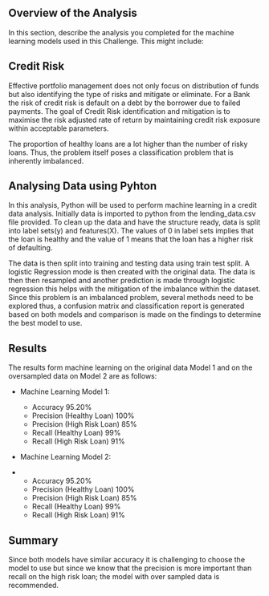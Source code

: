 ## Overview of the Analysis

In this section, describe the analysis you completed for the machine learning models used in this Challenge. This might include:

## Credit Risk

Effective portfolio management does not only focus on distribution of funds but also identifying the type of risks and mitigate or eliminate. For a Bank the risk of credit risk is default on a debt by the borrower due to failed payments. The goal of Credit Risk identification and mitigation is to maximise the risk adjusted rate of return by maintaining credit risk exposure within acceptable parameters.

The proportion of healthy loans are a lot higher than the number of risky loans. Thus, the problem itself poses a classification problem that is inherently imbalanced.




## Analysing Data using Pyhton

In this analysis, Python will be used to perform machine learning in a credit data analysis. Initially data is imported to python from the lending_data.csv file provided. To clean up the data and have the structure ready, data is split into label sets(y) and features(X). The values of 0 in label sets implies that the loan is healthy and the value of 1 means that the loan has a higher risk of defaulting. 

The data is then split into training and testing data using train test split. A logistic Regression mode is then created with the original data. The data is then then resampled and another prediction is made through logistic regression this helps with the mitigation of the imbalance within the dataset. Since this problem is an imbalanced problem, several methods need to be explored thus, a confusion matrix and classification report is generated based on both models and comparison is made on the findings to determine the best model to use.


## Results

The results form machine learning on the original data Model 1 and on the oversampled data on Model 2 are as follows:

* Machine Learning Model 1:

  * Accuracy                            95.20%
  * Precision (Healthy Loan)            100%
  * Precision (High Risk Loan)          85%
  * Recall (Healthy Loan)               99%
  * Recall (High Risk Loan)             91%



* Machine Learning Model 2:
* 
    * Accuracy                            95.20%
    * Precision (Healthy Loan)            100%
    * Precision (High Risk Loan)          85%
    * Recall (Healthy Loan)               99%
    * Recall (High Risk Loan)             91%


## Summary

Since both models have similar accuracy it is challenging to choose the model to use but since we know that the precision is more important than recall on the high risk loan; the model with over sampled data is recommended. 
